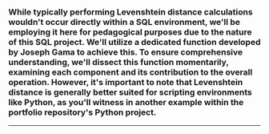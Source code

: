 ### While typically performing Levenshtein distance calculations wouldn't occur directly within a SQL environment, we'll be employing it here for pedagogical purposes due to the nature of this SQL project. We'll utilize a dedicated function developed by Joseph Gama to achieve this. To ensure comprehensive understanding, we'll dissect this function momentarily, examining each component and its contribution to the overall operation. However, it's important to note that Levenshtein distance is generally better suited for scripting environments like Python, as you'll witness in another example within the portfolio repository's Python project.
---

